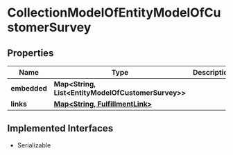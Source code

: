 

# CollectionModelOfEntityModelOfCustomerSurvey


## Properties

| Name | Type | Description | Notes |
|------------ | ------------- | ------------- | -------------|
|**embedded** | **Map&lt;String, List&lt;EntityModelOfCustomerSurvey&gt;&gt;** |  |  [optional] |
|**links** | [**Map&lt;String, FulfillmentLink&gt;**](FulfillmentLink.md) |  |  [optional] |


## Implemented Interfaces

* Serializable


